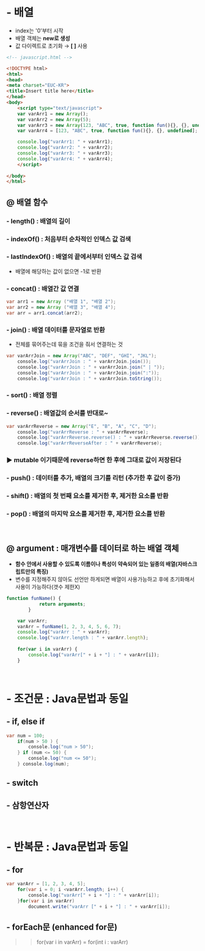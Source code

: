 # - 배열 
- index는 '0'부터 시작 
- 배열 객체는 **new로 생성**
- 값 다이렉트로 초기화 → **[ ]** 사용 
```html 
<!-- javascript.html -->

<!DOCTYPE html>
<html>
<head>
<meta charset="EUC-KR">
<title>Insert title here</title>
</head>
<body>
	<script type="text/javascript">  
	var varArr1 = new Array();
	var varArr2 = new Array(5);
	var varArr3 = new Array(123, "ABC", true, function fun(){}, {}, undefined); // 데이터타입을 다 맞추지 않아도 가능
	var varArr4 = [123, "ABC", true, function fun(){}, {}, undefined];

	console.log("varArr1: " + varArr1);
	console.log("varArr2: " + varArr2);
	console.log("varArr3: " + varArr3);
	console.log("varArr4: " + varArr4);
	</script>
	
</body>
</html>
```
## @ 배열 함수

### - length() : 배열의 길이
### - indexOf() : 처음부터 순차적인 인덱스 값 검색 

### - lastIndexOf() : 배열의 끝에서부터 인덱스 값 검색 
- 배열에 해당하는 값이 없으면 -1로 반환 

### - concat() : 배열간 값 연결
```java script
var arr1 = new Array ("배열 1", "배열 2");
var arr2 = new Array ("배열 3", "배열 4");
var arr = arr1.concat(arr2);
```

### - join() : 배열 데이터를 문자열로 반환 
- 전체를 묶어주는데 묶을 조건을 줘서 연결하는 것
```java script
var varArrJoin = new Array("ABC", "DEF", "GHI", "JKL");
	console.log("varArrJoin : " + varArrJoin.join());
	console.log("varArrJoin : " + varArrJoin.join(" | "));
	console.log("varArrJoin : " + varArrJoin.join(":"));
	console.log("varArrJoin : " + varArrJoin.toString());
```

### - sort() : 배열 정렬

### - reverse() : 배열값의 순서를 반대로~
```java script 
var varArrReverse = new Array("E", "B", "A", "C", "D");
	console.log("varArrReverse : " + varArrReverse);
	console.log("varArrReverse.reverse() : " + varArrReverse.reverse());
	console.log("varArrReverseAfter : " + varArrReverse);
```
### **▶ mutable 이기때문에 reverse하면 한 후에 그대로 값이 저장된다**

### - push() : 데이터를 추가, 배열의 크기를 리턴 (추가한 후 값이 증가)

### - shift() : 배열의 첫 번째 요소를 제거한 후, 제거한 요소를 반환

### - pop() : 배열의 마지막 요소를 제거한 후, 제거한 요소를 반환
<br>

## @ argument : 매개변수를 데이터로 하는 배열 객체 
- **함수 안에서 사용할 수 있도록 이름이나 특성이 약속되어 있는 일종의 배열(자바스크립트만의 특징)**
- 변수를 지정해주지 않아도 선언만 하게되면 배열이 사용가능하고 후에 초기화해서 사용이 가능하다(갯수 제한X)
```javascript
function funName() {
			return arguments;
		}

	var varArr;
	varArr = funName(1, 2, 3, 4, 5, 6, 7);
	console.log("varArr : " + varArr);
	console.log("varArr.length : " + varArr.length);
		
	for(var i in varArr) {
		console.log("varArr[" + i + "] : " + varArr[i]);
	}
```

<br>

# - 조건문 : Java문법과 동일 
## - if, else if
```java script
var num = 100;	
	if(num > 50 ) {
		console.log("num > 50");
	} if (num <= 50) {
		console.log("num <= 50");
	} console.log(num);
```

## - switch

## - 삼항연산자
<br>

# - 반복문 : Java문법과 동일
## - for
```java script 
var varArr = [1, 2, 3, 4, 5];
	for(var i = 0; i <varArr.length; i++) {
		console.log("varArr[" + i + "] : " + varArr[i]);
	}for(var i in varArr) 
		document.write("varArr [" + i + "] : " + varArr[i]);
```

## - forEach문 (enhanced for문)
>> for(var i in varArr) = for(int i : varArr)
